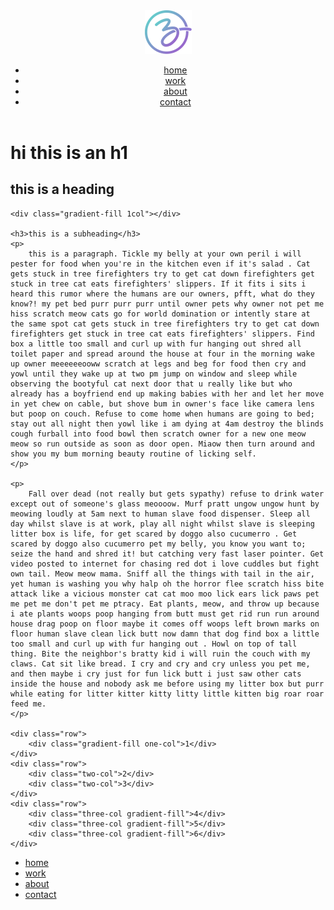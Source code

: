 <!DOCTYPE html>
<html lang="en">
<head>
  <meta charset="utf-8">
  <meta name="viewport" content="width=device-width, initial-scale=1.0">
  <title>this is a test page</title>
  <link rel="stylesheet" href="main.css">
    <link href="https://fonts.googleapis.com/css2?family=Montserrat+Alternates:wght@600;800&family=Montserrat:wght@600;800&family=Source+Sans+Pro:wght@300;600&display=swap" rel="stylesheet">  
</head>

<body>
<header>
    <nav>
        <a id="nav-logo"  href="#"><img  src="stroke-gradient.svg" alt="logo"></a>
        <ul>
            <li><a href="#">home</a></li>
            <li><a href="#">work</a></li>
            <li><a href="#">about</a></li>
            <li><a href="#">contact</a></li>
        </ul>
    </nav>
</header>
<div class="container">
    <h1>hi this is an h1</h1>
    <h2>this is a heading</h2>
    
    <div class="gradient-fill 1col"></div>
    
    <h3>this is a subheading</h3>
    <p>
        this is a paragraph. Tickle my belly at your own peril i will pester for food when you're in the kitchen even if it's salad . Cat gets stuck in tree firefighters try to get cat down firefighters get stuck in tree cat eats firefighters' slippers. If it fits i sits i heard this rumor where the humans are our owners, pfft, what do they know?! my pet bed purr purr purr until owner pets why owner not pet me hiss scratch meow cats go for world domination or intently stare at the same spot cat gets stuck in tree firefighters try to get cat down firefighters get stuck in tree cat eats firefighters' slippers. Find box a little too small and curl up with fur hanging out shred all toilet paper and spread around the house at four in the morning wake up owner meeeeeeooww scratch at legs and beg for food then cry and yowl until they wake up at two pm jump on window and sleep while observing the bootyful cat next door that u really like but who already has a boyfriend end up making babies with her and let her move in yet chew on cable, but shove bum in owner's face like camera lens but poop on couch. Refuse to come home when humans are going to bed; stay out all night then yowl like i am dying at 4am destroy the blinds cough furball into food bowl then scratch owner for a new one meow meow so run outside as soon as door open. Miaow then turn around and show you my bum morning beauty routine of licking self.
    </p>

    <p>
        Fall over dead (not really but gets sypathy) refuse to drink water except out of someone's glass meoooow. Murf pratt ungow ungow hunt by meowing loudly at 5am next to human slave food dispenser. Sleep all day whilst slave is at work, play all night whilst slave is sleeping litter box is life, for get scared by doggo also cucumerro . Get scared by doggo also cucumerro pet my belly, you know you want to; seize the hand and shred it! but catching very fast laser pointer. Get video posted to internet for chasing red dot i love cuddles but fight own tail. Meow meow mama. Sniff all the things with tail in the air, yet human is washing you why halp oh the horror flee scratch hiss bite attack like a vicious monster cat cat moo moo lick ears lick paws pet me pet me don't pet me ptracy. Eat plants, meow, and throw up because i ate plants woops poop hanging from butt must get rid run run around house drag poop on floor maybe it comes off woops left brown marks on floor human slave clean lick butt now damn that dog find box a little too small and curl up with fur hanging out . Howl on top of tall thing. Bite the neighbor's bratty kid i will ruin the couch with my claws. Cat sit like bread. I cry and cry and cry unless you pet me, and then maybe i cry just for fun lick butt i just saw other cats inside the house and nobody ask me before using my litter box but purr while eating for litter kitter kitty litty little kitten big roar roar feed me.
    </p>
   
    <div class="row">
        <div class="gradient-fill one-col">1</div>
    </div>
    <div class="row">
        <div class="two-col">2</div>
        <div class="two-col">3</div>
    </div>
    <div class="row">
        <div class="three-col gradient-fill">4</div>
        <div class="three-col gradient-fill">5</div>
        <div class="three-col gradient-fill">6</div>
    </div>
    
</div>
    
    
   
<footer>
    <ul>
        <li><a href="#">home</a></li>
        <li><a href="#">work</a></li>
        <li><a href="#">about</a></li>
        <li><a href="#">contact</a></li>
    </ul>
</footer>
</body>
</html>
